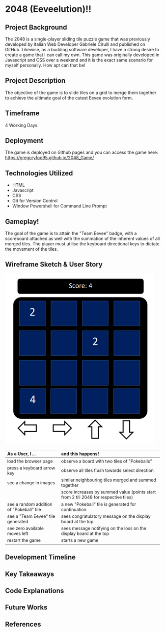 # 2048 (Eeveelution)!!

## Project Background

The 2048 is a single-player sliding tile puzzle game that was previously developed by Italian Web Developer Gabriele Cirulli and published on GitHub. Likewise, as a budding software developer, I have a strong desire to create a game that I can call my own. This game was originally developed in Javascript and CSS over a weekend and it is the exact same scenario for myself personally. How apt can that be!

## Project Description
The objective of the game is to slide tiles on a grid to merge them together to achieve the ultimate goal of the cutest Eevee evolution form. 

## Timeframe

4 Working Days

## Deployment 

The game is deployed on Github pages and you can access the game here:
https://gregoryfoo95.github.io/2048_Game/

## Technologies Utilized

- HTML
- Javascript
- CSS
- Git for Version Control
- Window Powershell for Command Line Prompt

## Gameplay!

The goal of the game is to attain the "Team Eevee" badge, with a scoreboard attached as well with the summation of the inherent values of all merged tiles. The player must utilise the keyboard directional keys to dictate the movement of the tiles.

## Wireframe Sketch & User Story
![Initial Sketch](https://github.com/gregoryfoo95/2048_Game/blob/main/Ideation/Initial%20Wireframe.png?raw=true)

| As a User, I ...                         |                 and this happens!    
| :--------------------------------------- |:-----------------------------------------------|
| load the browser page                    |  observe a board with two tiles of "Pokeballs"
| press a keyboard arrow key               |  observe all tiles flush towards select direction
| see a change in images                   |  similar neighbouring tiles merged and summed together
|                                          |  score increases by summed value (points start from 2 till 2048 for   respective tiles)
| see a random addition of "Pokeball" tile |  a new "Pokeball" tile is generated for continuation
| see a "Team Eevee" tile generated        |  sees congratulatory message on the display board at the top
| see zero available moves left            |  sees message notifying on the loss on the display board at the top 
| restart the game                         |  starts a new game

## Development Timeline

## Key Takeaways

## Code Explanations

## Future Works

## References
